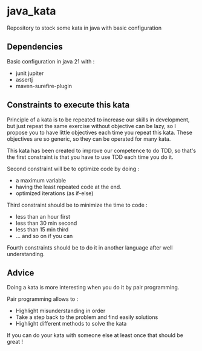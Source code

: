 # java_kata
Repository to stock some kata in java with basic configuration

## Dependencies

Basic configuration in java 21 with :
* junit jupiter
* assertj
* maven-surefire-plugin

## Constraints to execute this kata

Principle of a kata is to be repeated to increase our skills in development, but just repeat the same exercise without objective can be lazy, so I propose you to have little objectives each time you repeat this kata. These objectives are so generic, so they can be operated for many kata.

This kata has been created to improve our competence to do TDD, so that's the first constraint is that you have to use TDD each time you do it.

Second constraint will be to optimize code by doing :
* a maximum variable
* having the least repeated code at the end.
* optimized iterations (as if-else)

Third constraint should be to minimize the time to code :
* less than an hour first
* less than 30 min second
* less than 15 min third
* ... and so on if you can

Fourth constraints should be to do it in another language after well understanding.

## Advice

Doing a kata is more interesting when you do it by pair programming. 

Pair programming allows to :
* Highlight misunderstanding in order
* Take a step back to the problem and find easily solutions
* Highlight different methods to solve the kata

If you can do your kata with someone else at least once that should be great !

